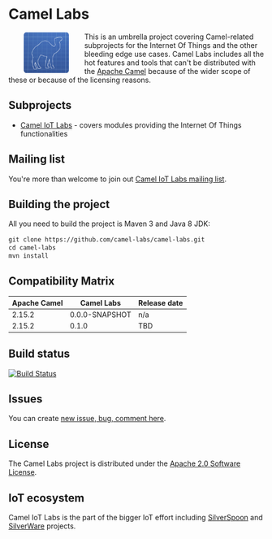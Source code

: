 # Camel Labs

<a href="https://github.com/camel-labs/camel-labs"><img src="camel-labs.png" align="left" height="80" hspace="30"></a>
This is an umbrella project covering Camel-related subprojects for the Internet Of Things and the other bleeding edge use cases.
Camel Labs includes all the hot features and tools that can't be distributed with the [Apache Camel](http://camel.apache.org)
because of the wider scope of these or because of the licensing reasons.

## Subprojects

- [Camel IoT Labs](https://github.com/camel-labs/camel-labs/tree/master/iot) - covers modules providing the Internet Of 
Things functionalities

## Mailing list

You're more than welcome to join out [Camel IoT Labs mailing list](https://groups.google.com/forum/#!forum/camel-iot-labs).

## Building the project

All you need to build the project is Maven 3 and Java 8 JDK:

    git clone https://github.com/camel-labs/camel-labs.git
    cd camel-labs
    mvn install

## Compatibility Matrix

| Apache Camel | Camel Labs| Release date |
|--------------|-----------|--------------|
| 2.15.2|0.0.0-SNAPSHOT| n/a |
| 2.15.2|0.1.0| TBD |   

## Build status

[![Build Status](https://travis-ci.org/camel-labs/camel-labs.svg?branch=master)](https://travis-ci.org/camel-labs/camel-labs)

## Issues

You can create [new issue, bug, comment here](https://github.com/camel-labs/camel-labs/issues/new).

## License

The Camel Labs project is distributed under the [Apache 2.0 Software License](https://www.apache.org/licenses/LICENSE-2.0).

## IoT ecosystem

Camel IoT Labs is the part of the bigger IoT effort including [SilverSpoon](http://www.silverspoon.io) and [SilverWare](http://www.silverware.io) projects.
